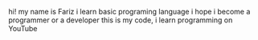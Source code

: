 hi! my name is Fariz
i learn basic programing language
i hope i become a programmer or a developer
this is my code, i learn programming on YouTube
